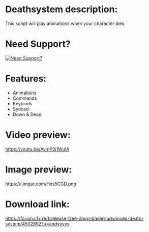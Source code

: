 # Deathsystem description:
This script will play animations when your character dies.

# Need Support?

[![Need Support?](https://i.imgur.com/fqKYWeV.png)](https://discord.gg/Z9Mxu72zZ6)

# Features:
* Animations
* Commands
* Keybinds
* Synced
* Down & Dead

# Video preview:
https://youtu.be/AvmP3j1WuIA

# Image preview:
https://i.imgur.com/Hxs5CGD.png

# Download link:
https://forum.cfx.re/t/release-free-dojrp-based-advanced-death-system/4502892?u=andyyyyy
